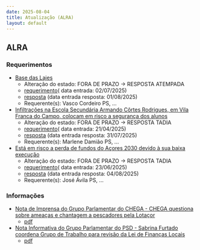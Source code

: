 ```yaml
---
date: 2025-08-04
title: Atualização (ALRA)
layout: default
---
```

## ALRA

### Requerimentos

* [Base das Lajes](http://base.alra.pt:82/4DACTION/w_pesquisa_registo/4/8874)
  * Alteração do estado: FORA DE PRAZO → RESPOSTA ATEMPADA
  * [requerimento](http://base.alra.pt:82/Doc_Req/XIIIreque375.pdf)( data entrada: 02/07/2025)
  * [resposta](http://base.alra.pt:82/Doc_Req/XIIIrequeresp375.pdf) (data entrada resposta: 01/08/2025)
  * Requerente(s): Vasco Cordeiro PS, ...
* [Infiltrações na Escola Secundária Armando Côrtes Rodrigues, em Vila Franca do Campo, colocam em risco a segurança dos alunos](http://base.alra.pt:82/4DACTION/w_pesquisa_registo/4/8802)
  * Alteração do estado: FORA DE PRAZO → RESPOSTA TADIA
  * [requerimento](http://base.alra.pt:82/Doc_Req/XIIIreque335.pdf)( data entrada: 21/04/2025)
  * [resposta](http://base.alra.pt:82/Doc_Req/XIIIrequeresp335.pdf) (data entrada resposta: 31/07/2025)
  * Requerente(s): Marlene Damião PS, ...
* [Está em risco a perda de fundos do Açores 2030 devido à sua baixa execução](http://base.alra.pt:82/4DACTION/w_pesquisa_registo/4/8862)
  * Alteração do estado: FORA DE PRAZO → RESPOSTA TADIA
  * [requerimento](http://base.alra.pt:82/Doc_Req/XIIIreque368.pdf)( data entrada: 23/06/2025)
  * [resposta](http://base.alra.pt:82/Doc_Req/XIIIrequeresp368.pdf) (data entrada resposta: 04/08/2025)
  * Requerente(s): José Ávila PS, ...

### Informações

* [Nota de Imprensa do Grupo Parlamentar do CHEGA  - CHEGA questiona sobre ameaças e chantagem a pescadores pela Lotaçor](http://base.alra.pt:82/4DACTION/w_pesquisa_registo/8/21963)
  * [pdf](http://base.alra.pt:82/Doc_Noticias/NI21963.pdf)
* [Nota Informativa do Grupo Parlamentar do PSD - Sabrina Furtado coordena Grupo de Trabalho para revisão da Lei de Finanças Locais](http://base.alra.pt:82/4DACTION/w_pesquisa_registo/8/21964)
  * [pdf](http://base.alra.pt:82/Doc_Noticias/NI21964.pdf)
